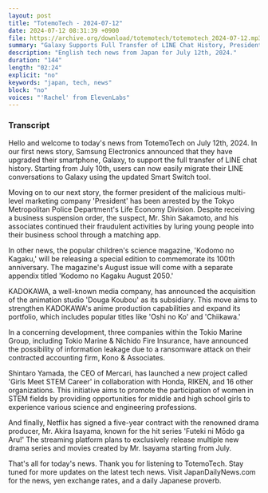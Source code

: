 ```yaml
---
layout: post
title: "TotemoTech - 2024-07-12"
date: 2024-07-12 08:31:39 +0900
file: https://archive.org/download/totemotech/totemotech_2024-07-12.mp3
summary: "Galaxy Supports Full Transfer of LINE Chat History, President Scam Targets Young People, & more…"
description: "English tech news from Japan for July 12th, 2024."
duration: "144"
length: "02:24"
explicit: "no"
keywords: "japan, tech, news"
block: "no"
voices: "'Rachel' from ElevenLabs"
---
```


### Transcript

Hello and welcome to today's news from TotemoTech on July 12th, 2024. In our first news story, Samsung Electronics announced that they have upgraded their smartphone, Galaxy, to support the full transfer of LINE chat history. Starting from July 10th, users can now easily migrate their LINE conversations to Galaxy using the updated Smart Switch tool.

Moving on to our next story, the former president of the malicious multi-level marketing company 'President' has been arrested by the Tokyo Metropolitan Police Department's Life Economy Division. Despite receiving a business suspension order, the suspect, Mr. Shin Sakamoto, and his associates continued their fraudulent activities by luring young people into their business school through a matching app.

In other news, the popular children's science magazine, 'Kodomo no Kagaku,' will be releasing a special edition to commemorate its 100th anniversary. The magazine's August issue will come with a separate appendix titled 'Kodomo no Kagaku August 2050.'

KADOKAWA, a well-known media company, has announced the acquisition of the animation studio 'Douga Koubou' as its subsidiary. This move aims to strengthen KADOKAWA's anime production capabilities and expand its portfolio, which includes popular titles like 'Oshi no Ko' and 'Chiikawa.'

In a concerning development, three companies within the Tokio Marine Group, including Tokio Marine & Nichido Fire Insurance, have announced the possibility of information leakage due to a ransomware attack on their contracted accounting firm, Kono & Associates.

Shintaro Yamada, the CEO of Mercari, has launched a new project called 'Girls Meet STEM Career' in collaboration with Honda, RIKEN, and 16 other organizations. This initiative aims to promote the participation of women in STEM fields by providing opportunities for middle and high school girls to experience various science and engineering professions.

And finally, Netflix has signed a five-year contract with the renowned drama producer, Mr. Akira Isayama, known for the hit series 'Futeki ni Mōdo ga Aru!' The streaming platform plans to exclusively release multiple new drama series and movies created by Mr. Isayama starting from July.

That's all for today's news. Thank you for listening to TotemoTech. Stay tuned for more updates on the latest tech news.   Visit JapanDailyNews.com for the news, yen exchange rates, and a daily Japanese proverb.
